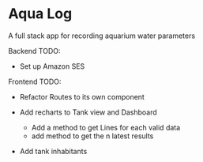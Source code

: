 # Aqua Log

A full stack app for recording aquarium water parameters

Backend TODO:

- Set up Amazon SES

Frontend TODO:

- Refactor Routes to its own component
- Add recharts to Tank view and Dashboard
    - Add a method to get Lines for each valid data
    - add method to get the n latest results

- Add tank inhabitants


